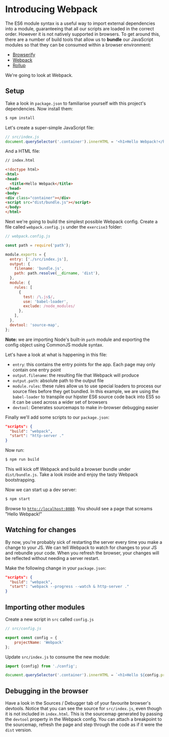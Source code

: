 # Introducing Webpack

The ES6 module syntax is a useful way to import external dependencies into a module, guaranteeing that all our scripts
are loaded in the correct order. However it is not natively supported in browsers. To get around this, there are a 
number of build tools that allow us to **bundle** our JavaScript modules so that they can be consumed within a browser 
environment:

- [Browserify](http://browserify.org/)
- [Webpack](https://webpack.js.org/)
- [Rollup](https://rollupjs.org/)

We're going to look at Webpack.

## Setup

Take a look in `package.json` to familiarise yourself with this project's dependencies. Now install them:

```bash
$ npm install
```

Let's create a super-simple JavaScript file:

```js
// src/index.js
document.querySelector('.container').innerHTML = '<h1>Hello Webpack!</h1>'
```

And a HTML file:

```html
// index.html

<!doctype html>
<html>
<head>
  <title>Hello Webpack</title>
</head>
<body>
<div class="container"></div>
<script src="dist/bundle.js"></script>
</body>
</html>

```

Next we're going to build the simplest possible Webpack config. Create a file called `webpack.config.js` under the
`exercise3` folder:

```js
// webpack.config.js

const path = require('path');

module.exports = {
  entry: ['./src/index.js'],
  output: {
    filename: 'bundle.js',
    path: path.resolve(__dirname, 'dist'),
  },
  module: {
    rules: [
      {
        test: /\.js$/,
        use: 'babel-loader',
        exclude: /node_modules/
      },
    ],
  },
  devtool: 'source-map',
};

```

**Note:** we are importing Node's built-in `path` module and exporting the config object using CommonJS module syntax.

Let's have a look at what is happening in this file:

- `entry`: this contains the entry points for the app. Each page may only contain one entry point
- `output.filename`: the resulting file that Webpack will produce
- `output.path`: absolute path to the output file
- `module.rules`: these rules allow us to use special loaders to process our source files before they get bundled. In
this example, we are using the `babel-loader` to transpile our hipster ES6 source code back into ES5 so it can be used
across a wider set of browsers
- `devtool`: Generates sourcemaps to make in-browser debugging easier

Finally we'll add some scripts to our `package.json`:

```json
"scripts": {
  "build": "webpack",
  "start": "http-server ."
}
```

Now run:

```bash
$ npm run build
```

This will kick off Webpack and build a browser bundle under `dist/bundle.js`. Take a look inside and enjoy the tasty
Webpack bootstrapping.

Now we can start up a dev server:

```bash
$ npm start
```

Browse to [`http://localhost:8080`](http://localhost:8080). You should see a page that screams "Hello Webpack!"

## Watching for changes

By now, you're probably sick of restarting the server every time you make a change to your JS. We can tell Webpack to 
watch for changes to your JS and rebundle your code. When you refresh the browser, your changes will be reflected 
without needing a server restart.

Make the following change in your `package.json`:

```json
"scripts": {
  "build": "webpack",
  "start": "webpack --progress --watch & http-server ."
}
```

## Importing other modules

Create a new script in `src` called `config.js`

```js
// src/config.js

export const config = {
    projectName: 'Webpack'
};
```
Update `src/index.js` to consume the new module:

```js
import {config} from './config';

document.querySelector('.container').innerHTML = `<h1>Hello ${config.projectName}!</h1>`;
```

## Debugging in the browser

Have a look in the Sources / Debugger tab of your favourite browser's devtools. Notice that you can see the source for 
`src/index.js`, even though it is not included in `index.html`. This is the sourcemap generated by passing the `devtool`
property in the Webpack config. You can attach a breakpoint to the sourcemap, refresh the page and step through the
code as if it were the `dist` version.
